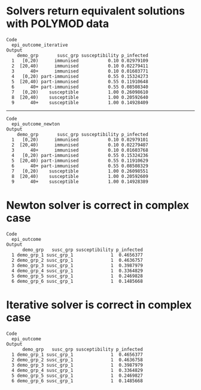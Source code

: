 # Solvers return equivalent solutions with POLYMOD data

    Code
      epi_outcome_iterative
    Output
        demo_grp       susc_grp susceptibility p_infected
      1   [0,20)      immunised           0.10 0.02979109
      2  [20,40)      immunised           0.10 0.02279411
      3      40+      immunised           0.10 0.01603771
      4   [0,20) part-immunised           0.55 0.15324273
      5  [20,40) part-immunised           0.55 0.11910648
      6      40+ part-immunised           0.55 0.08508340
      7   [0,20)    susceptible           1.00 0.26098610
      8  [20,40)    susceptible           1.00 0.20592640
      9      40+    susceptible           1.00 0.14928409

---

    Code
      epi_outcome_newton
    Output
        demo_grp       susc_grp susceptibility p_infected
      1   [0,20)      immunised           0.10 0.02979101
      2  [20,40)      immunised           0.10 0.02279407
      3      40+      immunised           0.10 0.01603768
      4   [0,20) part-immunised           0.55 0.15324236
      5  [20,40) part-immunised           0.55 0.11910629
      6      40+ part-immunised           0.55 0.08508329
      7   [0,20)    susceptible           1.00 0.26098551
      8  [20,40)    susceptible           1.00 0.20592609
      9      40+    susceptible           1.00 0.14928389

# Newton solver is correct in complex case

    Code
      epi_outcome
    Output
          demo_grp   susc_grp susceptibility p_infected
      1 demo_grp_1 susc_grp_1              1  0.4656377
      2 demo_grp_2 susc_grp_1              1  0.4636757
      3 demo_grp_3 susc_grp_1              1  0.3987979
      4 demo_grp_4 susc_grp_1              1  0.3364829
      5 demo_grp_5 susc_grp_1              1  0.2469828
      6 demo_grp_6 susc_grp_1              1  0.1485668

# Iterative solver is correct in complex case

    Code
      epi_outcome
    Output
          demo_grp   susc_grp susceptibility p_infected
      1 demo_grp_1 susc_grp_1              1  0.4656377
      2 demo_grp_2 susc_grp_1              1  0.4636758
      3 demo_grp_3 susc_grp_1              1  0.3987979
      4 demo_grp_4 susc_grp_1              1  0.3364829
      5 demo_grp_5 susc_grp_1              1  0.2469827
      6 demo_grp_6 susc_grp_1              1  0.1485668

